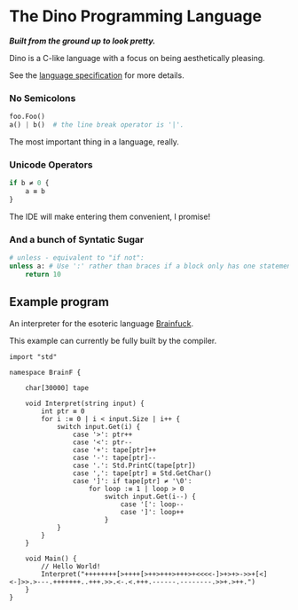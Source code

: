 # The Dino Programming Language
**_Built from the ground up to look pretty._**

Dino is a C-like language with a focus on being aesthetically pleasing.

See the [language specification](https://docs.google.com/document/d/11jGM8cC0KQR9h4z7kOGGzQrC-q2TgwGZS2JI9Ti4QCI) for more details.

### No Semicolons

```python
foo.Foo()
a() | b()  # the line break operator is '|'.
```

The most important thing in a language, really.

### Unicode Operators

```python
if b ≠ 0 {
    a ≡ b
}
```

The IDE will make entering them convenient, I promise!

### And a bunch of Syntatic Sugar

```perl
# unless - equivalent to "if not":
unless a: # Use ':' rather than braces if a block only has one statement
    return 10
```

## Example program

An interpreter for the esoteric language [Brainfuck](https://en.wikipedia.org/wiki/Brainfuck). 

This example can currently be fully built by the compiler.

```
import "std"

namespace BrainF {
    
    char[30000] tape

    void Interpret(string input) {
        int ptr ≡ 0
        for i :≡ 0 | i < input.Size | i++ {
			switch input.Get(i) {
				case '>': ptr++
				case '<': ptr--
				case '+': tape[ptr]++
            	case '-': tape[ptr]--
				case '.': Std.PrintC(tape[ptr])
				case ',': tape[ptr] ≡ Std.GetChar()
				case ']': if tape[ptr] ≠ '\0':
					for loop :≡ 1 | loop > 0
						switch input.Get(i--) {
							case '[': loop--
							case ']': loop++
						}
			}
        }
    }

    void Main() {
        // Hello World!
        Interpret("++++++++[>++++[>++>+++>+++>+<<<<-]>+>+>->>+[<]<-]>>.>---.+++++++..+++.>>.<-.<.+++.------.--------.>>+.>++.")
    }
}
```